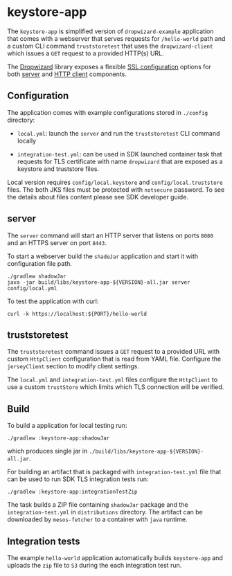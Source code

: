 # keystore-app

The `keystore-app` is simplified version of `dropwizard-example` application
that comes with a webserver that serves requests for `/hello-world` path
and a custom CLI command `truststoretest` that uses the `dropwizard-client`
which issues a `GET` request to a provided HTTP(s) URL.

The [Dropwizard](http://www.dropwizard.io) library exposes a flexible
[SSL configuration](http://www.dropwizard.io/1.1.2/docs/manual/core.html#ssl)
options for both [server](http://www.dropwizard.io/1.1.2/docs/manual/configuration.html#https)
and [HTTP client](http://www.dropwizard.io/1.1.2/docs/manual/configuration.html#tls) components.

## Configuration

The application comes with example configurations stored in `./config`
directory:

- `local.yml`: launch the `server` and run the `truststoretest` CLI command
  locally

- `integration-test.yml`: can be used in SDK launched container task that
  requests for TLS certificate with name `dropwizard` that are exposed as a
  keystore and truststore files.
  
Local version requires `config/local.keystore` and `config/local.truststore` files.
The both JKS files must be protected with `notsecure` password. To see the details
about files content please see SDK developer guide. 

## server

The `server` command will start an HTTP server that listens on ports `8080` and
an HTTPS server on port `8443`.

To start a webserver build the `shadeJar` application and start it with
configuration file path.

```
./gradlew shadowJar
java -jar build/libs/keystore-app-${VERSION}-all.jar server config/local.yml
```

To test the application with curl:

```
curl -k https://localhost:${PORT}/hello-world
```

## truststoretest

The `truststoretest` command issues a `GET` request to a provided URL with
custom `HttpClient` configuration that is read from YAML file. Configure
the `jerseyClient` section to modify client settings.

The `local.yml` and `integration-test.yml` files configure the `HttpClient`
to use a custom `trustStore` which limits which TLS connection will be verified.

## Build

To build a application for local testing run:

```
./gradlew :keystore-app:shadowJar
```

which produces single jar in `./build/libs/keystore-app-${VERSION}-all.jar`.

For building an artifact that is packaged with `integration-test.yml` file
that can be used to run SDK TLS integration tests run:

```
./gradlew :keystore-app:integrationTestZip
```

The task builds a ZIP file containing `shadowJar` package and the
`integration-test.yml` in `distributions` directory. The artifact can be
downloaded by `mesos-fetcher` to a container with `java` runtime.

## Integration tests

The example `hello-world` application automatically builds `keystore-app` and uploads
the `zip` file to `S3` during the each integration test run.

